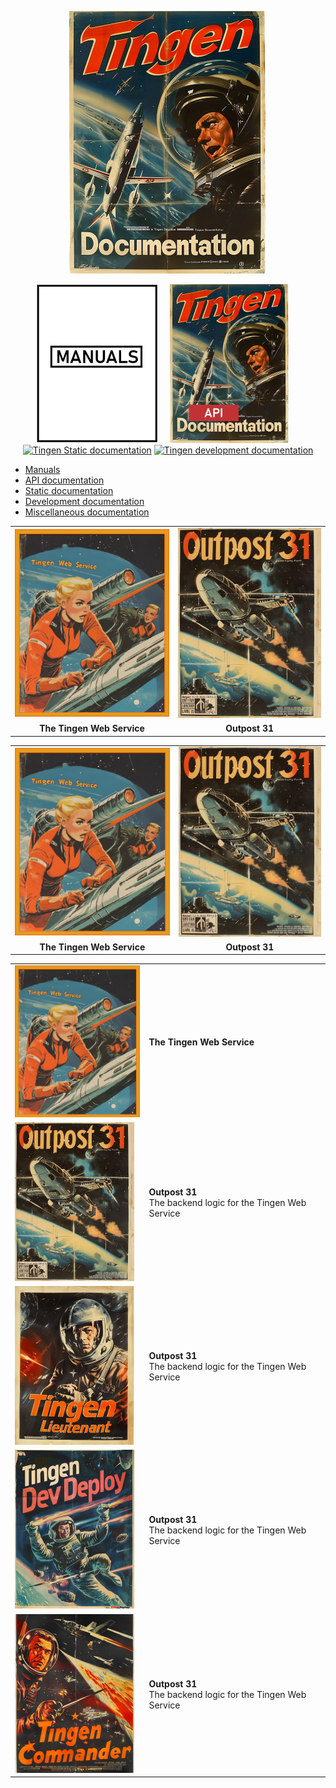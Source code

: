 <!-- u250812 -->

<div align="center">

  ![logo](.github/img/logo/TngnDocProj-320x420.png)

[![Tingen Manuals](/.github/img/logo/man/TngnDocProj-Man-194x254.png)](./man/)&nbsp;&nbsp;&nbsp;&nbsp;
[![Tingen Web Service API Documentation](/.github/img/logo/api/TngnDocProjApi-194x254.png)](./api/)&nbsp;&nbsp;&nbsp;&nbsp;
[![Tingen Static documentation](/.github/img/logo/man/TngnDocProjStatic-194x254.png.png)](./static/)
[![Tingen development documentation](/.github/img/logo/man/TngnDocProjDev-194x254.png.png)](./dev/)




</div>





* [Manuals](./man/)
* [API documentation](./docs/api/)
* [Static documentation](./static/)
* [Development documentation](./dev/)
* [Miscellaneous documentation](./misc)
















<div align="center">
<table>
  <tr>
    <td>
      <a HREF="https://github.com/spectrum-health-systems/tingen-web-service"><img src="https://github.com/spectrum-health-systems/tingen-web-service/blob/main/.github/img/logo/TngnWsvc-345x418.png"></a>
    </td>
    <td>
      <a HREF="https://github.com/spectrum-health-systems/outpost31"><img src="https://github.com/spectrum-health-systems/outpost31/blob/main/.github/img/logo/TngnOpto-320x420.png"></a>
    </td>
  </tr>
  <tr>
    <td align="center">
      <b>The Tingen Web Service</b>
    </td>
    <td align="center">
      <b>Outpost 31</b><br>
    </td>
  </tr>
</table>

















<div align="center">
<table>
  <tr>
    <td>
      <a HREF="https://github.com/spectrum-health-systems/tingen-web-service"><img src="https://github.com/spectrum-health-systems/tingen-web-service/blob/main/.github/img/logo/TngnWsvc-320x388.png"></a>
    </td>
    <td>
      <a HREF="https://github.com/spectrum-health-systems/outpost31"><img src="https://github.com/spectrum-health-systems/outpost31/blob/main/.github/img/logo/TngnOpto-320x388.png"></a>
    </td>
  </tr>
  <tr>
    <td align="center">
      <b>The Tingen Web Service</b>
    </td>
    <td align="center">
      <b>Outpost 31</b><br>
    </td>
  </tr>
</table>









<div align="center">
<table>
  <tr>
    <td>
      <img src="https://github.com/spectrum-health-systems/tingen-web-service/raw/development/.github/image/logo/tngnsrvc-228x278.png"></a>
    </td>
    <td>
      <b>The Tingen Web Service</b>
    </td>
  </tr>
  <tr>
    <td>
      <a HREF="https://github.com/spectrum-health-systems/outpost31"><img src="https://github.com/spectrum-health-systems/outpost31/blob/main/.github/image/logo/o31-194x254.png"></a>
    </td>
    <td>
      <b>Outpost 31</b><br>
      The backend logic for the Tingen Web Service
    </td>
  </tr>
  <tr>
    <td>
      <a HREF="https://github.com/spectrum-health-systems/tingen-lieutenant"><img src="https://github.com/spectrum-health-systems/tingen-lieutenant/blob/main/.github/image/logo/tngnltnt-194x254.png"></a>
    </td>
    <td>
      <b>Outpost 31</b><br>
      The backend logic for the Tingen Web Service
    </td>
  </tr>
  <tr>
    <td>
      <a HREF="https://github.com/spectrum-health-systems/tingen-dev-deploy"><img src="https://github.com/spectrum-health-systems/tingen-dev-deploy/blob/main/.github/image/logo/tngndvdp-194x254.png"></a>
    </td>
    <td>
      <b>Outpost 31</b><br>
      The backend logic for the Tingen Web Service
    </td>
  </tr>
  <tr>
    <td>
      <a HREF="https://github.com/spectrum-health-systems/tingen-commander"><img src="https://github.com/spectrum-health-systems/tingen-commander/blob/main/.github/image/logo/tngncmdr-194x254.png"></a>
    </td>
    <td>
      <b>Outpost 31</b><br>
      The backend logic for the Tingen Web Service
    </td>
  </tr>
</table>

</div>

